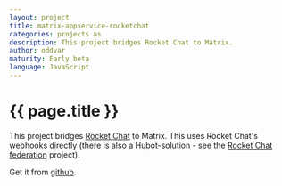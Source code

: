 ```yaml
---
layout: project
title: matrix-appservice-rocketchat
categories: projects as
description: This project bridges Rocket Chat to Matrix.
author: oddvar
maturity: Early beta
language: JavaScript
---
```


# {{ page.title }}
This project bridges [Rocket Chat](https://rocket.chat) to Matrix. This uses Rocket Chat's webhooks directly (there is also a Hubot-solution - see the [Rocket Chat federation](http://matrix.org/docs/projects/as/rocket-chat-federation.html) project).

Get it from [github](https://github.com/matrix-org/matrix-appservice-rocketchat).
